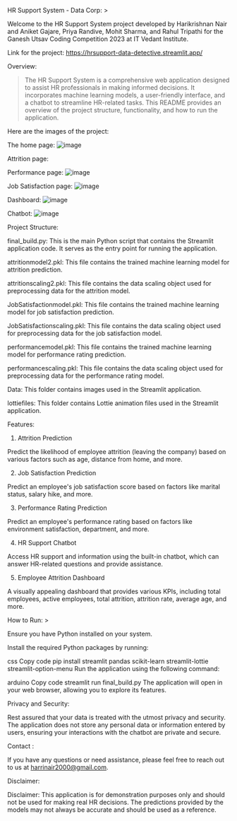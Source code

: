 HR Support System - Data Corp: >

Welcome to the HR Support System project developed by Harikrishnan Nair and Aniket Gajare, Priya Randive, Mohit Sharma, and Rahul Tripathi for the Ganesh Utsav Coding Competition 2023 at IT Vedant Institute.

Link for the project: https://hrsupport-data-detective.streamlit.app/

Overview:

> The HR Support System is a comprehensive web application designed to assist HR professionals in making informed decisions. It incorporates machine learning models, a user-friendly interface, and a chatbot to streamline HR-related tasks. This README provides an overview of the project structure, functionality, and how to run the application.


Here are the images of the project:

The home page:
![image](https://github.com/hari3100/HR-Support-System/assets/115133374/43caa29d-18fd-4011-a805-fdd0eb2b9025)

Attrition page:


Performance page:
![image](https://github.com/hari3100/HR-Support-System/assets/115133374/a836b7f7-2f3f-434b-860e-6791cd8f9ccc)

Job Satisfaction page:
![image](https://github.com/hari3100/HR-Support-System/assets/115133374/7e0f6599-aa1b-4f78-aab0-986a24eaffda)

Dashboard:
![image](https://github.com/hari3100/HR-Support-System/assets/115133374/1ea98a3b-6ff6-4857-805e-bb73dcf99317)

Chatbot:
![image](https://github.com/hari3100/HR-Support-System/assets/115133374/edab86ca-71ce-4a43-ac97-08523336dd89)








Project Structure:

final_build.py: This is the main Python script that contains the Streamlit application code. It serves as the entry point for running the application.


attritionmodel2.pkl: This file contains the trained machine learning model for attrition prediction.


attritionscaling2.pkl: This file contains the data scaling object used for preprocessing data for the attrition model.


JobSatisfactionmodel.pkl: This file contains the trained machine learning model for job satisfaction prediction.


JobSatisfactionscaling.pkl: This file contains the data scaling object used for preprocessing data for the job satisfaction model.


performancemodel.pkl: This file contains the trained machine learning model for performance rating prediction.


performancescaling.pkl: This file contains the data scaling object used for preprocessing data for the performance rating model.


Data: This folder contains images used in the Streamlit application.


lottiefiles: This folder contains Lottie animation files used in the Streamlit application.


Features:


1. Attrition Prediction

Predict the likelihood of employee attrition (leaving the company) based on various factors such as age, distance from home, and more.

2. Job Satisfaction Prediction

Predict an employee's job satisfaction score based on factors like marital status, salary hike, and more.

3. Performance Rating Prediction

Predict an employee's performance rating based on factors like environment satisfaction, department, and more.

4. HR Support Chatbot

Access HR support and information using the built-in chatbot, which can answer HR-related questions and provide assistance.

5. Employee Attrition Dashboard

A visually appealing dashboard that provides various KPIs, including total employees, active employees, total attrition, attrition rate, average age, and more.










How to Run: >


Ensure you have Python installed on your system.


Install the required Python packages by running:

css
Copy code
pip install streamlit pandas scikit-learn streamlit-lottie streamlit-option-menu
Run the application using the following command:

arduino
Copy code
streamlit run final_build.py
The application will open in your web browser, allowing you to explore its features.


Privacy and Security: 

Rest assured that your data is treated with the utmost privacy and security. The application does not store any personal data or information entered by users, ensuring your interactions with the chatbot are private and secure.


Contact : 

If you have any questions or need assistance, please feel free to reach out to us at harrinair2000@gmail.com.


Disclaimer: 

Disclaimer: This application is for demonstration purposes only and should not be used for making real HR decisions. The predictions provided by the models may not always be accurate and should be used as a reference.
